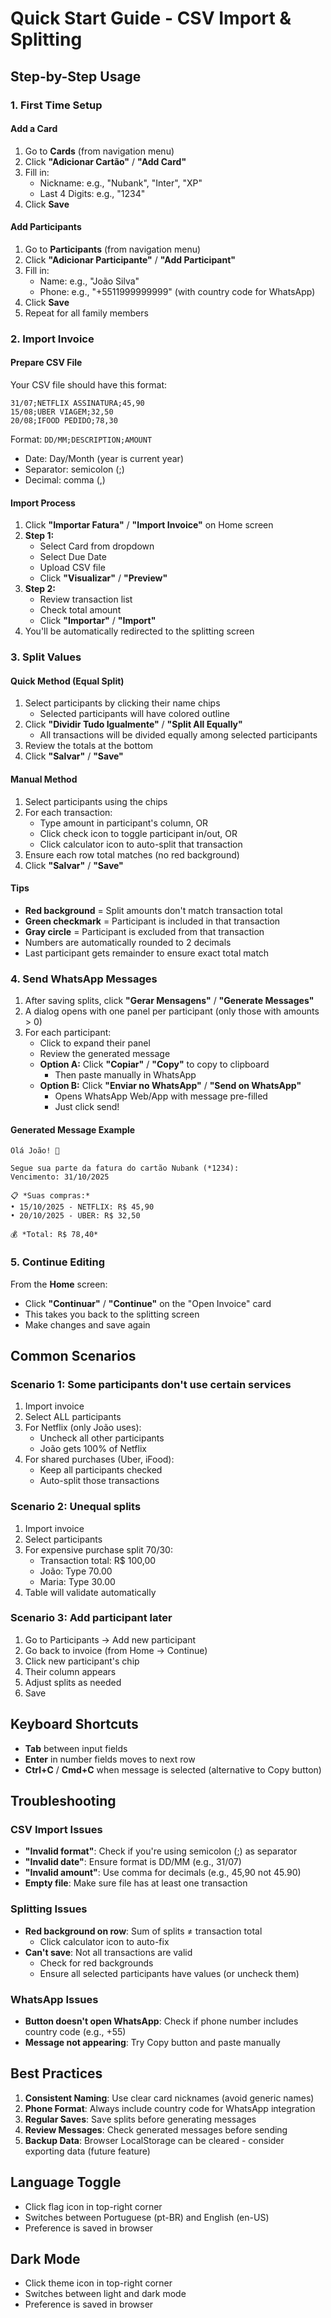 # Quick Start Guide - CSV Import & Splitting

## Step-by-Step Usage

### 1. First Time Setup

#### Add a Card
1. Go to **Cards** (from navigation menu)
2. Click **"Adicionar Cartão"** / **"Add Card"**
3. Fill in:
   - Nickname: e.g., "Nubank", "Inter", "XP"
   - Last 4 Digits: e.g., "1234"
4. Click **Save**

#### Add Participants
1. Go to **Participants** (from navigation menu)
2. Click **"Adicionar Participante"** / **"Add Participant"**
3. Fill in:
   - Name: e.g., "João Silva"
   - Phone: e.g., "+5511999999999" (with country code for WhatsApp)
4. Click **Save**
5. Repeat for all family members

### 2. Import Invoice

#### Prepare CSV File
Your CSV file should have this format:
```
31/07;NETFLIX ASSINATURA;45,90
15/08;UBER VIAGEM;32,50
20/08;IFOOD PEDIDO;78,30
```

Format: `DD/MM;DESCRIPTION;AMOUNT`
- Date: Day/Month (year is current year)
- Separator: semicolon (;)
- Decimal: comma (,)

#### Import Process
1. Click **"Importar Fatura"** / **"Import Invoice"** on Home screen
2. **Step 1:**
   - Select Card from dropdown
   - Select Due Date
   - Upload CSV file
   - Click **"Visualizar"** / **"Preview"**
3. **Step 2:**
   - Review transaction list
   - Check total amount
   - Click **"Importar"** / **"Import"**
4. You'll be automatically redirected to the splitting screen

### 3. Split Values

#### Quick Method (Equal Split)
1. Select participants by clicking their name chips
   - Selected participants will have colored outline
2. Click **"Dividir Tudo Igualmente"** / **"Split All Equally"**
   - All transactions will be divided equally among selected participants
3. Review the totals at the bottom
4. Click **"Salvar"** / **"Save"**

#### Manual Method
1. Select participants using the chips
2. For each transaction:
   - Type amount in participant's column, OR
   - Click check icon to toggle participant in/out, OR
   - Click calculator icon to auto-split that transaction
3. Ensure each row total matches (no red background)
4. Click **"Salvar"** / **"Save"**

#### Tips
- **Red background** = Split amounts don't match transaction total
- **Green checkmark** = Participant is included in that transaction
- **Gray circle** = Participant is excluded from that transaction
- Numbers are automatically rounded to 2 decimals
- Last participant gets remainder to ensure exact total match

### 4. Send WhatsApp Messages

1. After saving splits, click **"Gerar Mensagens"** / **"Generate Messages"**
2. A dialog opens with one panel per participant (only those with amounts > 0)
3. For each participant:
   - Click to expand their panel
   - Review the generated message
   - **Option A:** Click **"Copiar"** / **"Copy"** to copy to clipboard
     - Then paste manually in WhatsApp
   - **Option B:** Click **"Enviar no WhatsApp"** / **"Send on WhatsApp"**
     - Opens WhatsApp Web/App with message pre-filled
     - Just click send!

#### Generated Message Example
```
Olá João! 👋

Segue sua parte da fatura do cartão Nubank (*1234):
Vencimento: 31/10/2025

📋 *Suas compras:*
• 15/10/2025 - NETFLIX: R$ 45,90
• 20/10/2025 - UBER: R$ 32,50

💰 *Total: R$ 78,40*
```

### 5. Continue Editing

From the **Home** screen:
- Click **"Continuar"** / **"Continue"** on the "Open Invoice" card
- This takes you back to the splitting screen
- Make changes and save again

## Common Scenarios

### Scenario 1: Some participants don't use certain services
1. Import invoice
2. Select ALL participants
3. For Netflix (only João uses):
   - Uncheck all other participants
   - João gets 100% of Netflix
4. For shared purchases (Uber, iFood):
   - Keep all participants checked
   - Auto-split those transactions

### Scenario 2: Unequal splits
1. Import invoice
2. Select participants
3. For expensive purchase split 70/30:
   - Transaction total: R$ 100,00
   - João: Type 70.00
   - Maria: Type 30.00
4. Table will validate automatically

### Scenario 3: Add participant later
1. Go to Participants → Add new participant
2. Go back to invoice (from Home → Continue)
3. Click new participant's chip
4. Their column appears
5. Adjust splits as needed
6. Save

## Keyboard Shortcuts
- **Tab** between input fields
- **Enter** in number fields moves to next row
- **Ctrl+C** / **Cmd+C** when message is selected (alternative to Copy button)

## Troubleshooting

### CSV Import Issues
- **"Invalid format"**: Check if you're using semicolon (;) as separator
- **"Invalid date"**: Ensure format is DD/MM (e.g., 31/07)
- **"Invalid amount"**: Use comma for decimals (e.g., 45,90 not 45.90)
- **Empty file**: Make sure file has at least one transaction

### Splitting Issues
- **Red background on row**: Sum of splits ≠ transaction total
  - Click calculator icon to auto-fix
- **Can't save**: Not all transactions are valid
  - Check for red backgrounds
  - Ensure all selected participants have values (or uncheck them)

### WhatsApp Issues
- **Button doesn't open WhatsApp**: Check if phone number includes country code (e.g., +55)
- **Message not appearing**: Try Copy button and paste manually

## Best Practices

1. **Consistent Naming**: Use clear card nicknames (avoid generic names)
2. **Phone Format**: Always include country code for WhatsApp integration
3. **Regular Saves**: Save splits before generating messages
4. **Review Messages**: Check generated messages before sending
5. **Backup Data**: Browser LocalStorage can be cleared - consider exporting data (future feature)

## Language Toggle
- Click flag icon in top-right corner
- Switches between Portuguese (pt-BR) and English (en-US)
- Preference is saved in browser

## Dark Mode
- Click theme icon in top-right corner
- Switches between light and dark mode
- Preference is saved in browser

